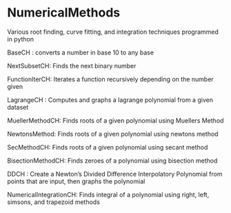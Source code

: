 # NumericalMethods
Various root finding, curve fitting, and integration techniques programmed in python 

BaseCH : converts a number in base 10 to any base

NextSubsetCH: Finds the next binary number

FunctionIterCH: Iterates a function recursively depending on the number given

LagrangeCH : Computes and graphs a lagrange polynomial from a given dataset

MuellerMethodCH: Finds roots of a given polynomial using Muellers Method

NewtonsMethod: Finds roots of a given polynomial using newtons method

SecMethodCH: Finds roots of a given polynomial using secant method

BisectionMethodCH: Finds zeroes of a polynomial using bisection method

DDCH : Create a Newton’s Divided Difference Interpolatory Polynomial from points that are input, then graphs the polynomial

NumericalIntegrationCH: Finds integral of a polynomial using right, left, simsons, and trapezoid methods

